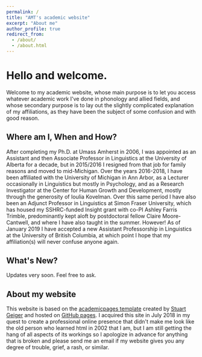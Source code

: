 ```yaml
---
permalink: /
title: "AMT's academic website"
excerpt: "About me"
author_profile: true
redirect_from: 
  - /about/
  - /about.html
---
```


Hello and welcome.
======
Welcome to my academic website, whose main purpose is to let you access whatever academic work I've done in phonology and allied fields, and whose secondary purpose is to lay out the slightly complicated explanation of my affiliations, as they have been the subject of some confusion and with good reason. 

Where am I, When and How?
-----
After completing my Ph.D. at Umass Amherst in 2006, I was appointed as an Assistant and then Associate Professor in Linguistics at the University of Alberta for a decade, but in 2015/2016 I resigned from that job for family reasons and moved to mid-Michigan. Over the years 2016-2018, I have been affiliated with the University of Michigan in Ann Arbor, as a Lecturer occasionally in Linguistics but mostly in Psychology, and as a Research Investigator at the Center for Human Growth and Development, mostly through the generosity of Ioulia Kovelman. Over this same period I have also been an Adjunct Professor in Linguistics at Simon Fraser University, which has housed my SSHRC-funded Insight grant with co-PI Ashley Farris Trimble, predominantly kept aloft by postdoctoral fellow Claire Moore-Cantwell, and where I have also taught in the summer. However! As of January 2019 I have accepted a new Assistant Professorship in Linguistics at the University of British Columbia, at which point I hope that my affiliation(s) will never confuse anyone again.  

What's New?
------
Updates very soon. Feel free to ask. 

**About my website**
------
This website is based on the [academicpages template](https://github.com/academicpages/academicpages.github.io) created by [Stuart Geiger](http://stuartgeiger.com) and hosted on [GitHub pages](https://pages.github.com). I acquired this site in July 2018 in my quest to create a professional online presence that didn't make me look like the old person who learned html in 2002 that I am, but I am still getting the hang of all aspects of its workings so I apologize in advance for anything that is broken and please send me an email if my website gives you any degree of trouble, grief, a rash, or similar.
